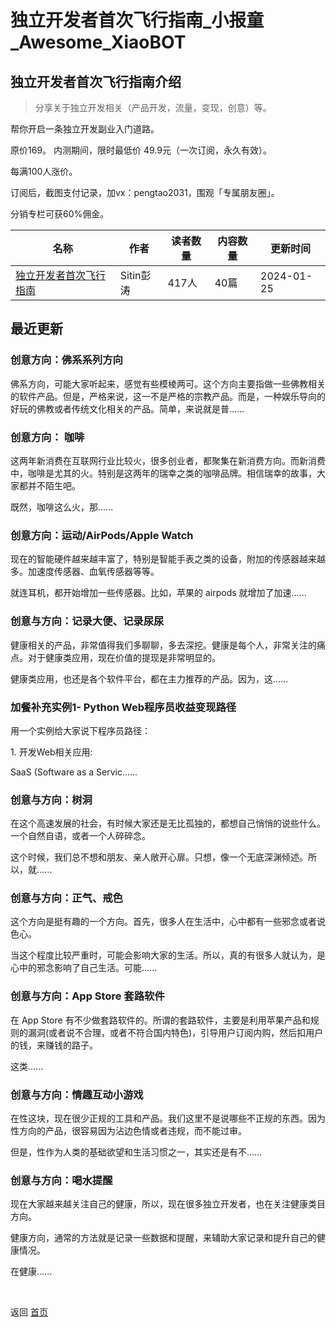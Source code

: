 # 独立开发者首次飞行指南_小报童_Awesome_XiaoBOT

## 独立开发者首次飞行指南介绍
> 分享关于独立开发相关（产品开发，流量，变现，创意）等。    
    
帮你开启一条独立开发副业入门道路。    
    
原价169。 内测期间，限时最低价 49.9元（一次订阅，永久有效）。    
    
每满100人涨价。    
    
订阅后，截图支付记录，加vx：pengtao2031，围观「专属朋友圈」。    
    
分销专栏可获60%佣金。  
  


|名称|作者|读者数量|内容数量|更新时间|
|---|---|---|---|---|
|[独立开发者首次飞行指南](https://xiaobot.net/p/dev?refer=0b133df9-27dc-423b-8101-639049001c13)|Sitin彭涛|417人|40篇|2024-01-25|

## 最近更新
### 创意方向：佛系系列方向

佛系方向，可能大家听起来，感觉有些模棱两可。这个方向主要指做一些佛教相关的软件产品。但是，严格来说，这一不是严格的宗教产品。而是，一种娱乐导向的好玩的佛教或者传统文化相关的产品。简单，来说就是普......

### 创意方向： 咖啡

这两年新消费在互联网行业比较火，很多创业者，都聚集在新消费方向。而新消费中，咖啡是尤其的火。特别是这两年的瑞幸之类的咖啡品牌。相信瑞幸的故事，大家都并不陌生吧。

既然，咖啡这么火，那......

### 创意方向：运动/AirPods/Apple Watch

现在的智能硬件越来越丰富了，特别是智能手表之类的设备，附加的传感器越来越多。加速度传感器、血氧传感器等等。

就连耳机，都开始增加一些传感器。比如，苹果的 airpods 就增加了加速......

### 创意与方向：记录大便、记录尿尿

健康相关的产品，非常值得我们多聊聊，多去深挖。健康是每个人，非常关注的痛点。对于健康类应用，现在价值的提现是非常明显的。

健康类应用，也还是各个软件平台，都在主力推荐的产品。因为，这......

### 加餐补充实例1- Python Web程序员收益变现路径

用一个实例给大家说下程序员路径：

1\. 开发Web相关应用:

SaaS (Software as a Servic......

### 创意与方向：树洞

在这个高速发展的社会，有时候大家还是无比孤独的，都想自己悄悄的说些什么。一个自然自语，或者一个人碎碎念。

这个时候，我们总不想和朋友、亲人敞开心扉。只想，像一个无底深渊倾述。所以，就......

### 创意与方向：正气、戒色

这个方向是挺有趣的一个方向。首先，很多人在生活中，心中都有一些邪念或者说色心。

当这个程度比较严重时，可能会影响大家的生活。所以，真的有很多人就认为，是心中的邪念影响了自己生活。可能......

### 创意与方向：App Store 套路软件

在 App Store
有不少做套路软件的。所谓的套路软件，主要是利用苹果产品和规则的漏洞(或者说不合理，或者不符合国内特色)，引导用户订阅内购，然后扣用户的钱，来赚钱的路子。

这类......

### 创意与方向：情趣互动小游戏

在性这块，现在很少正规的工具和产品。我们这里不是说哪些不正规的东西。因为性方向的产品，很容易因为沾边色情或者违规，而不能过审。

但是，性作为人类的基础欲望和生活习惯之一，其实还是有不......

### 创意与方向：喝水提醒

现在大家越来越关注自己的健康，所以，现在很多独立开发者，也在关注健康类目方向。

健康方向，通常的方法就是记录一些数据和提醒，来辅助大家记录和提升自己的健康情况。

在健康......


<a href="https://github.com/Reno9527/awesome-xiaobot" style="color: white; text-decoration: none;">awesome-xiaobot</a>

返回 [首页](../README.md)
